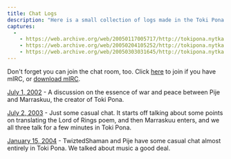 ```yaml
---
title: Chat Logs
description: "Here is a small collection of logs made in the Toki Pona chat room. Hopefully you can learn something from them."
captures:
  -
    - https://web.archive.org/web/20050117005717/http://tokipona.nytka.org:80/text/chat.html
    - https://web.archive.org/web/20050204105252/http://tokipona.nytka.org:80/text/chat.html
    - https://web.archive.org/web/20050303031645/http://tokipona.nytka.org:80/text/braveheart.html
---
```


Don't forget you can join the chat room, too. Click [here](irc://irc.freenode.net/tokipona) to join if you have mIRC, or [download mIRC](https://www.mirc.com/get.html).

[July 1, 2002](chat020701) - A discussion on the essence of war and peace between Pije and Marraskuu, the creator of Toki Pona.

[July 2, 2003](chat030702) - Just some casual chat. It starts off talking about some points on translating the Lord of Rings poem, and then Marraskuu enters, and we all three talk for a few minutes in Toki Pona.

[January 15, 2004](chat040115) - TwiztedShaman and Pije have some casual chat almost entirely in Toki Pona. We talked about music a good deal.
